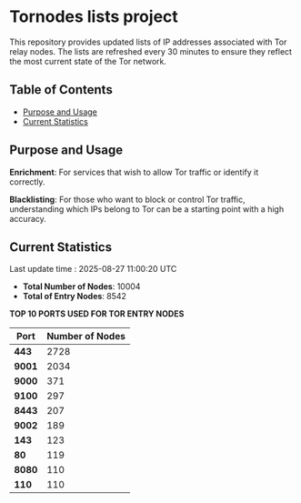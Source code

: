 # Tornodes lists project

This repository provides updated lists of IP addresses associated with Tor relay nodes. The lists are refreshed every 30 minutes to ensure they reflect the most current state of the Tor network.

## Table of Contents

- [Purpose and Usage](#purpose-and-usage)
- [Current Statistics](#current-statistics)


## Purpose and Usage

**Enrichment**: For services that wish to allow Tor traffic or identify it correctly.

**Blacklisting**: For those who want to block or control Tor traffic, understanding which IPs belong to Tor can be a starting point with a high accuracy.

## Current Statistics

Last update time : 2025-08-27 11:00:20 UTC

- **Total Number of Nodes**: 10004
- **Total of Entry Nodes**: 8542

**TOP 10 PORTS USED FOR TOR ENTRY NODES**

| **Port** | **Number of Nodes** |
|------|-----------------|
| **443**   | 2728  |
| **9001**   | 2034  |
| **9000**   | 371  |
| **9100**   | 297  |
| **8443**   | 207  |
| **9002**   | 189  |
| **143**   | 123  |
| **80**   | 119  |
| **8080**   | 110  |
| **110**   | 110  |


